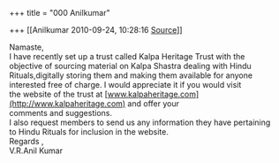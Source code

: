 +++
title = "000 Anilkumar"

+++
[[Anilkumar	2010-09-24, 10:28:16 [Source](https://groups.google.com/g/bvparishat/c/LUbXTG4d60s)]]



Namaste,  
I have recently set up a trust called Kalpa Heritage Trust with the  
objective of sourcing material on Kalpa Shastra dealing with Hindu  
Rituals,digitally storing them and making them available for anyone  
interested free of charge. I would appreciate it if you would visit  
the website of the trust at [www.kalpaheritage.com](http://www.kalpaheritage.com) and offer your  
comments and suggestions.  
I also request members to send us any information they have pertaining  
to Hindu Rituals for inclusion in the website.  
Regards ,  
V.R.Anil Kumar

